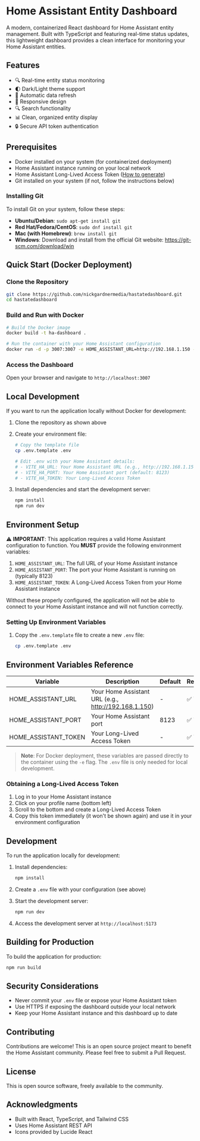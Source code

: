 # Home Assistant Entity Dashboard

A modern, containerized React dashboard for Home Assistant entity management. Built with TypeScript and featuring real-time status updates, this lightweight dashboard provides a clean interface for monitoring your Home Assistant entities.

## Features

- 🔍 Real-time entity status monitoring
- 🌓 Dark/Light theme support
- 🔄 Automatic data refresh
- 📱 Responsive design
- 🔍 Search functionality
- 📊 Clean, organized entity display
- 🔒 Secure API token authentication

## Prerequisites

- Docker installed on your system (for containerized deployment)
- Home Assistant instance running on your local network
- Home Assistant Long-Lived Access Token ([How to generate](https://developers.home-assistant.io/docs/auth_api/#long-lived-access-token))
- Git installed on your system (if not, follow the instructions below)

### Installing Git

To install Git on your system, follow these steps:

- **Ubuntu/Debian**: `sudo apt-get install git`
- **Red Hat/Fedora/CentOS**: `sudo dnf install git`
- **Mac (with Homebrew)**: `brew install git`
- **Windows**: Download and install from the official Git website: https://git-scm.com/download/win

## Quick Start (Docker Deployment)

### Clone the Repository
```bash
git clone https://github.com/nickgardnermedia/hastatedashboard.git
cd hastatedashboard
```

### Build and Run with Docker
```bash
# Build the Docker image
docker build -t ha-dashboard .

# Run the container with your Home Assistant configuration
docker run -d -p 3007:3007 -e HOME_ASSISTANT_URL=http://192.168.1.150 -e HOME_ASSISTANT_PORT=8123 -e HOME_ASSISTANT_TOKEN=your_long_lived_access_token --name ha-dashboard ha-dashboard
```

### Access the Dashboard
Open your browser and navigate to `http://localhost:3007`

## Local Development

If you want to run the application locally without Docker for development:

1. Clone the repository as shown above

2. Create your environment file:
   ```bash
   # Copy the template file
   cp .env.template .env
   
   # Edit .env with your Home Assistant details:
   # - VITE_HA_URL: Your Home Assistant URL (e.g., http://192.168.1.150)
   # - VITE_HA_PORT: Your Home Assistant port (default: 8123)
   # - VITE_HA_TOKEN: Your Long-Lived Access Token
   ```

3. Install dependencies and start the development server:
   ```bash
   npm install
   npm run dev
   ```

## Environment Setup

⚠️ **IMPORTANT**: This application requires a valid Home Assistant configuration to function. You **MUST** provide the following environment variables:

1. `HOME_ASSISTANT_URL`: The full URL of your Home Assistant instance
2. `HOME_ASSISTANT_PORT`: The port your Home Assistant is running on (typically 8123)
3. `HOME_ASSISTANT_TOKEN`: A Long-Lived Access Token from your Home Assistant instance

Without these properly configured, the application will not be able to connect to your Home Assistant instance and will not function correctly.

### Setting Up Environment Variables

1. Copy the `.env.template` file to create a new `.env` file:
   ```bash
   cp .env.template .env
   ```

## Environment Variables Reference

| Variable | Description | Default | Required |
|----------|-------------|---------|----------|
| HOME_ASSISTANT_URL | Your Home Assistant URL (e.g., http://192.168.1.150) | - | ✅ Yes |
| HOME_ASSISTANT_PORT | Your Home Assistant port | 8123 | ✅ Yes |
| HOME_ASSISTANT_TOKEN | Your Long-Lived Access Token | - | ✅ Yes |

> **Note**: For Docker deployment, these variables are passed directly to the container using the `-e` flag. The `.env` file is only needed for local development.

### Obtaining a Long-Lived Access Token

1. Log in to your Home Assistant instance
2. Click on your profile name (bottom left)
3. Scroll to the bottom and create a Long-Lived Access Token
4. Copy this token immediately (it won't be shown again) and use it in your environment configuration

## Development

To run the application locally for development:

1. Install dependencies:
   ```bash
   npm install
   ```

2. Create a `.env` file with your configuration (see above)

3. Start the development server:
   ```bash
   npm run dev
   ```

4. Access the development server at `http://localhost:5173`

## Building for Production

To build the application for production:

```bash
npm run build
```

## Security Considerations

- Never commit your `.env` file or expose your Home Assistant token
- Use HTTPS if exposing the dashboard outside your local network
- Keep your Home Assistant instance and this dashboard up to date

## Contributing

Contributions are welcome! This is an open source project meant to benefit the Home Assistant community. Please feel free to submit a Pull Request.

## License

This is open source software, freely available to the community.

## Acknowledgments

- Built with React, TypeScript, and Tailwind CSS
- Uses Home Assistant REST API
- Icons provided by Lucide React
